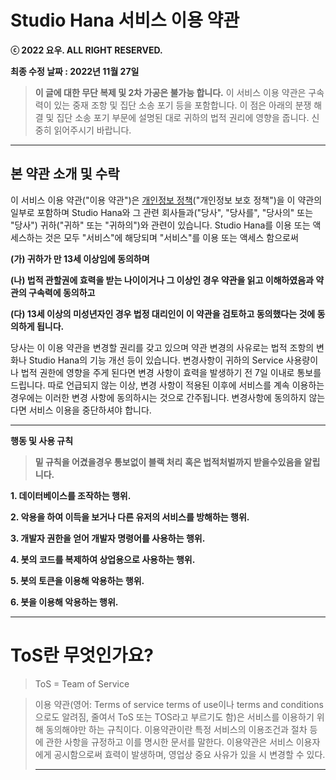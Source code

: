 # **Studio Hana 서비스 이용 약관**

**ⓒ 2022 요우. ALL RIGHT RESERVED.**

**최종 수정 날짜 : 2022년 11월 27일**

> **이 글에 대한 무단 복제 및 2차 가공은 불가능 합니다.**
> 이 서비스 이용 약관은 구속력이 있는 중재 조항 및 집단 소송 포기 등을 포함합니다.
> 이 점은 아래의 분쟁 해결 및 집단 소송 포기 부문에 설명된 대로 귀하의 법적 권리에 영향을 줍니다.
> 신중히 읽어주시기 바랍니다.
****

## 본 약관 소개 및 수락
이 서비스 이용 약관("이용 약관")은 [개인정보 정책](https://github.com/Studio-Hana/Terms-and-Policies/blob/main/Studio%20Hana%20Privacy.md)("개인정보 보호 정책")을 이 약관의 일부로 포함하며
Studio Hana와 그 관련 회사들과("당사", "당사를", "당사의" 또는 "당사") 귀하("귀하" 또는 "귀하의")와 관련이 있습니다.
Studio Hana를 이용 또는 액세스하는 것은 모두 "서비스"에 해당되며 "서비스"를 이용 또는 액세스 함으로써

**(가) 귀하가 만 13세 이상임에 동의하며**

**(나) 법적 관할권에 효력을 받는 나이이거나 그 이상인 경우 약관을 읽고 이해하였음과 약관의 구속력에 동의하고**

**(다) 13세 이상의 미성년자인 경우 법정 대리인이 이 약관을 검토하고 동의했다는 것에 동의하게 됩니다.**

당사는 이 이용 약관을 변경할 권리를 갖고 있으며
약관 변경의 사유로는 법적 조항의 변화나 Studio Hana의 기능 개선 등이 있습니다.
변경사항이 귀하의 Service 사용량이나 법적 권한에 영향을 주게 된다면 변경 사항이 효력을 발생하기 전 7일 이내로 통보를 드립니다.
따로 언급되지 않는 이상, 변경 사항이 적용된 이후에 서비스를 계속 이용하는 경우에는 이러한 변경 사항에 동의하시는 것으로 간주됩니다.
변경사항에 동의하지 않는다면 서비스 이용을 중단하셔야 합니다.

****

**행동 및 사용 규칙**

> **밑 규칙을 어겼을경우 통보없이 블랙 처리**
> **혹은 법적처벌까지 받을수있음을 알립니다.**

**1. 데이터베이스를 조작하는 행위.**

**2. 악용을 하여 이득을 보거나 다른 유저의 서비스를 방해하는 행위.**

**3. 개발자 권한을 얻어 개발자 명령어를 사용하는 행위.**

**4. 봇의 코드를 복제하여 상업용으로 사용하는 행위.**

**5. 봇의 토큰을 이용해 악용하는 행위.**

**6. 봇을 이용해 악용하는 행위.**
****

# ToS란 무엇인가요?
> ToS = Team of Service

> 이용 약관(영어: Terms of service terms of use이나 terms and conditions으로도 알려짐, 줄여서 ToS 또는 TOS라고 부르기도 함)은 서비스를 이용하기 위해 동의해야만 하는 규칙이다.
> 이용약관이란 특정 서비스의 이용조건과 절차 등에 관한 사항을 규정하고 이를 명시한 문서를 말한다. 이용약관은 서비스 이용자에게 공시함으로써 효력이 발생하며, 영업상 중요 사유가 있을 시 변경할 수 있다.
> ****
